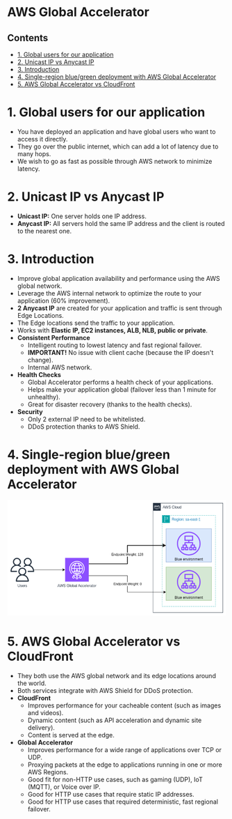 # AWS Global Accelerator <!-- omit in toc -->

## Contents <!-- omit in toc -->

- [1. Global users for our application](#1-global-users-for-our-application)
- [2. Unicast IP vs Anycast IP](#2-unicast-ip-vs-anycast-ip)
- [3. Introduction](#3-introduction)
- [4. Single-region blue/green deployment with AWS Global Accelerator](#4-single-region-bluegreen-deployment-with-aws-global-accelerator)
- [5. AWS Global Accelerator vs CloudFront](#5-aws-global-accelerator-vs-cloudfront)

# 1. Global users for our application

- You have deployed an application and have global users who want to access it directly.
- They go over the public internet, which can add a lot of latency due to many hops.
- We wish to go as fast as possible through AWS network to minimize latency.

# 2. Unicast IP vs Anycast IP

- **Unicast IP:** One server holds one IP address.
- **Anycast IP:** All servers hold the same IP address and the client is routed to the nearest one.

# 3. Introduction

- Improve global application availability and performance using the AWS global network.
- Leverage the AWS internal network to optimize the route to your application (60% improvement).
- **2 Anycast IP** are created for your application and traffic is sent through Edge Locations.
- The Edge locations send the traffic to your application.
- Works with **Elastic IP, EC2 instances, ALB, NLB, public or private**.
- **Consistent Performance**
  - Intelligent routing to lowest latency and fast regional failover.
  - **IMPORTANT!** No issue with client cache (because the IP doesn't change).
  - Internal AWS network.
- **Health Checks**
  - Global Accelerator performs a health check of your applications.
  - Helps make your application global (failover less than 1 minute for unhealthy).
  - Great for disaster recovery (thanks to the health checks).
- **Security**
  - Only 2 external IP need to be whitelisted.
  - DDoS protection thanks to AWS Shield.

# 4. Single-region blue/green deployment with AWS Global Accelerator

![AWS Global Accelerator Single Region Blue/Green](/Images/Networking%20&%20Content%20Delivery/AWSGlobalAcceleratorSingleRegionBlueGreen.png)

# 5. AWS Global Accelerator vs CloudFront

- They both use the AWS global network and its edge locations around the world.
- Both services integrate with AWS Shield for DDoS protection.
- **CloudFront**
  - Improves performance for your cacheable content (such as images and videos).
  - Dynamic content (such as API acceleration and dynamic site delivery).
  - Content is served at the edge.
- **Global Accelerator**
  - Improves performance for a wide range of applications over TCP or UDP.
  - Proxying packets at the edge to applications running in one or more AWS Regions.
  - Good fit for non-HTTP use cases, such as gaming (UDP), IoT (MQTT), or Voice over IP.
  - Good for HTTP use cases that require static IP addresses.
  - Good for HTTP use cases that required deterministic, fast regional failover.
